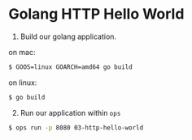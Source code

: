 Golang HTTP Hello World
==================

 1. Build our golang application.

on mac:
```sh
$ GOOS=linux GOARCH=amd64 go build
```

on linux:

```sh
$ go build
```

 2. Run our application within `ops`
```sh
$ ops run -p 8080 03-http-hello-world
```
